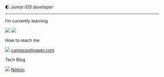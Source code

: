    
:first_quarter_moon: *Junior iOS developer*
 
 ---

I’m currently learning

<a href="file:///Users/camosss/Downloads/swift%20.svg" target="_blank"><img src="https://img.shields.io/badge/Swift-F29661?style=flat-square&logo=Swift&logoColor=white"/></a>  <a href="file:///Users/camosss/Downloads/firebase.svg" target="_blank"><img src="https://img.shields.io/badge/Firebase-FFE400?style=flat-square&logo=Swift&logoColor=white"/></a>

 How to reach me
 
 <a href="file:///Users/camosss/Downloads/naver.svg" target="_blank"><img src="https://img.shields.io/badge/Naver-0BC904?style=flat-square&logo=Naver&logoColor=white"/></a>    camosss@naver.com

Tech Blog

<a href="file:///Users/camosss/Downloads/notion%20(2).svg" target="_blank"><img src="https://img.shields.io/badge/Notion-A6A6A6?style=flat-square&logo=Notion&logoColor=white"/></a>   [Notion](https://www.notion.so/camosss-237308dc0bf4403c854546d1a20e886d)

